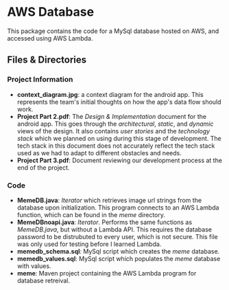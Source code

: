 # AWS Database
This package contains the code for a MySql database hosted on AWS, and accessed using AWS Lambda.

## Files & Directories

### Project Information

- **context_diagram.jpg**: a context diagram for the android app. This represents the team's initial thoughts on how the app's data flow should work.
- **Project Part 2.pdf**: The _Design & Implementation_ document for the android app. This goes through the _architectural_, _static_, and _dynamic_ views of the design. It also contains _user stories_ and the _technology stack_ which we planned on using during this stage of development. The tech stack in this document does not accurately reflect the tech stack used as we had to adapt to different obstacles and needs.
- **Project Part 3.pdf**: Document reviewing our development process at the end of the project. 

### Code

- **MemeDB.java**: _Iterator_ which retrieves image url strings from the database upon initialization. This program connects to an AWS Lambda function, which can be found in the _meme_ directory.
- **MemeDBnoapi.java**: _Iterator_. Performs the same functions as _MemeDB.java_, but without a Lambda API. This requires the database password to be distrubuted to every user, which is not secure. This file was only used for testing before I learned Lambda.
- **memedb_schema.sql**: MySql script which creates the _meme_ database.
- **memedb_values.sql**: MySql script which populates the _meme_ database with values.
- **meme**: Maven project containing the AWS Lambda program for database retreival. 

